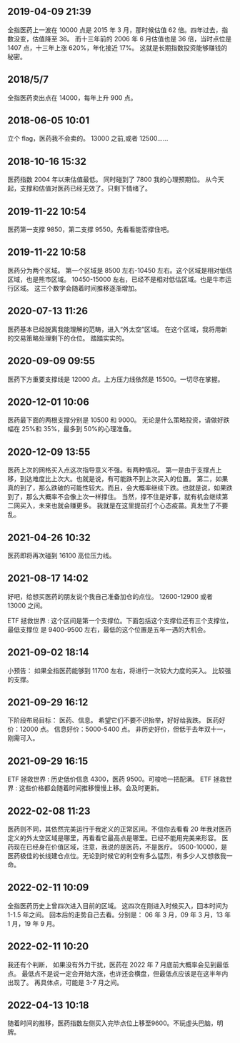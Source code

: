## 2019-04-09 21:39

全指医药上一波在 10000 点是 2015 年 3 月，那时候估值 62 倍。四年过去，指数没变，估值降至 36。
而十三年前的 2006 年 6 月估值也是 36 倍，当时点位是 1407 点，十三年上涨 620%，年化接近 17%。
这就是长期指数投资能够赚钱的秘密。

## 2018/5/7

全指医药卖出点在 14000，每年上升 900 点。

## 2018-06-05 10:01

立个 flag，医药我不会卖的。
13000 之前,或者 12500......

## 2018-10-16 15:32

医药指数 2004 年以来估值最低。 同时碰到了 7800 我的心理预期位。 从今天起，支撑和估值对医药已经无效了。只剩下情绪了。

## 2019-11-22 10:54

医药第一支撑 9850，第二支撑 9550。先看看能否撑住吧。

## 2019-11-22 10:58

医药分为两个区域。
第一个区域是 8500 左右-10450 左右。这个区域是相对低估区域，也是熊市区域。
10450-15000 左右，已经不是相对低估区域。也是牛市运行区域。
这三个数字会随着时间推移逐渐增加。

## 2020-07-13 11:26

医药基本已经脱离我能理解的范畴，进入“外太空”区域。
在这个区域，我将用新的交易策略处理剩下的仓位。
踏踏实实的。

## 2020-09-09 09:55

医药下方重要支撑线是 12000 点。上方压力线依然是 15500。一切尽在掌握。

## 2020-12-01 10:06

医药最下面的两根支撑分别是 10500 和 9000。
无论是什么策略投资，请做好跌幅在 25%和 35%，最多到 50%的心理准备。

## 2020-12-09 13:55

医药上次的网格买入点这次指导意义不强。有两种情况。
第一是由于支撑点上移，到达难度比上次大。也就是说，有可能跌不到上次买入的位置。
第二，如果真的到了，那么跌破的可能性较大。而且，会大概率继续下跌。也就是说，如果跌到了，那么大概率不会像上次一样撑住。
当然，撑不住是好事，就有机会继续第二网买入，未来也就会赚更多。
我就是在这里提前打个心态疫苗。真发生了不要乱。

## 2021-04-26 10:32

医药即将再次碰到 16100 高位压力线。

## 2021-08-17 14:02

好吧，给想买医药的朋友说个我自己准备加仓的点位。
12600-12900 或者 13000 之间。

ETF 拯救世界 : 这个区间是第一个支撑位。下面包括这个支撑位还有三个支撑位，最低支撑位
是 9400-9500 左右，最低的这个位置是五年一遇的大机会。

## 2021-09-02 18:14

小预告：
如果全指医药能够到 11700 左右，将进行一次较大力度的买入。
比较强的支撑。

## 2021-09-29 16:12

下阶段布局目标：
医药、信息。
希望它们不要不识抬举，好好给我跌。
医药好价：12000 点。
信息好价：5000-5400 点。
非历史好价，但低于去年双十一，刚需可入。

## 2021-09-29 16:15

ETF 拯救世界 : 历史低价信息 4300，医药 9500。可梭哈一把配满。
ETF 拯救世界 : 这些价格都会随着时间推移慢慢上移。会及时更新。

## 2022-02-08 11:23

医药则不同，其依然完美运行于我定义的正常区间。不信你去看看 20 年我对医药定义的外太空区域是哪里，再看看它最高点是哪里。已经不能用完美来形容。
医药现在已经身在价值区域，注意，我说的是医药，不是医疗。
9500-10000，是医药极佳的长线建仓点位。无论到时候它的利空有多么猛烈，有多少人又想救我一命。

## 2022-02-11 10:09

全指医药历史上曾四次进入目前的区域。
这四次在刚进入时候买入，回本时间为 1-1.5 年之间。
回本后的走势自己去看。分别是：
06 年 3 月，09 年 3 月，13 年 1 月，19 年 9 月。

## 2022-02-11 10:20

我还有个判断，
如果没有外力干扰，医药在 2022 年 7 月底前大概率会见到最低点。
最低点不是说一定会开始大涨，也许还会横盘，但最低点应该是在这半年内出现了。
再具体点，可能是 3-7 月之间。

## 2022-04-13 10:18

随着时间的推移，医药指数左侧买入完毕点位上移至9600。不玩虚头巴脑，明牌。
